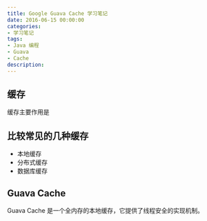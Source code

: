 ```yaml
---
title: Google Guava Cache 学习笔记
date: 2016-06-15 00:00:00
categories:
- 学习笔记
tags: 
- Java 编程
- Guava
- Cache
description: 
---
```

## 缓存
缓存主要作用是

<!-- more -->

## 比较常见的几种缓存
- 本地缓存
- 分布式缓存
- 数据库缓存

## Guava Cache
Guava Cache 是一个全内存的本地缓存，它提供了线程安全的实现机制。
